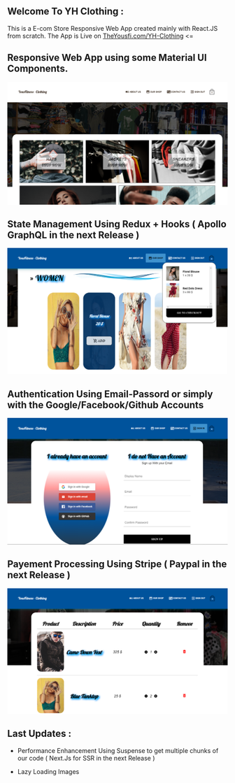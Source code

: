 ## Welcome To YH Clothing :

This is a E-com Store Responsive Web App created mainly with React.JS from scratch.
The App is Live on [TheYousfi.com/YH-Clothing](http://www.theyousfi.com/YH-Clothing/) <=

## Responsive Web App using some Material UI Components.

![](client/src/assets/ReadMe.Images/YH-1.png)

## State Management Using Redux + Hooks ( Apollo GraphQL in the next Release )

![](client/src/assets/ReadMe.Images/YH-3.png)

## Authentication Using Email-Passord or simply with the Google/Facebook/Github Accounts

![](client/src/assets/ReadMe.Images/YH-4.png)


## Payement Processing Using Stripe ( Paypal in the next Release )

![](client/src/assets/ReadMe.Images/YH-5.png)

## Last Updates :

* Performance Enhancement Using Suspense to get multiple chunks of our code ( Next.Js for SSR in the next Release )

* Lazy Loading Images 

